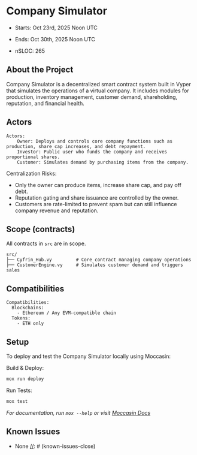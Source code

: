 # Company Simulator

- Starts: Oct 23rd, 2025 Noon UTC
- Ends:  Oct 30th, 2025 Noon UTC

- nSLOC:  265

[//]: # (contest-details-open)

## About the Project

Company Simulator is a decentralized smart contract system built in Vyper that simulates the operations of a virtual company. It includes modules for production, inventory management, customer demand, shareholding, reputation, and financial health.

## Actors

```text
Actors:
    Owner: Deploys and controls core company functions such as production, share cap increases, and debt repayment.
    Investor: Public user who funds the company and receives proportional shares.
    Customer: Simulates demand by purchasing items from the company.
```

Centralization Risks:
- Only the owner can produce items, increase share cap, and pay off debt.
- Reputation gating and share issuance are controlled by the owner.
- Customers are rate-limited to prevent spam but can still influence company revenue and reputation.

[//]: # (contest-details-close)

[//]: # (scope-open)

## Scope (contracts)

All contracts in `src` are in scope.

```text
src/
├── Cyfrin_Hub.vy         # Core contract managing company operations
├── CustomerEngine.vy     # Simulates customer demand and triggers sales
```

[//]: # (scope-close)

## Compatibilities

```text
Compatibilities:
  Blockchains:
    - Ethereum / Any EVM-compatible chain
  Tokens:
    - ETH only
```

[//]: # (getting-started-open)

## Setup

To deploy and test the Company Simulator locally using Moccasin:

Build & Deploy:
```bash
mox run deploy
```

Run Tests:
```bash
mox test
```

_For documentation, run `mox --help` or visit [Moccasin Docs](https://cyfrin.github.io/moccasin)_

[//]: # (getting-started-close)

[//]: # (known-issues-open)

## Known Issues
- None
[//]: # (known-issues-close)
